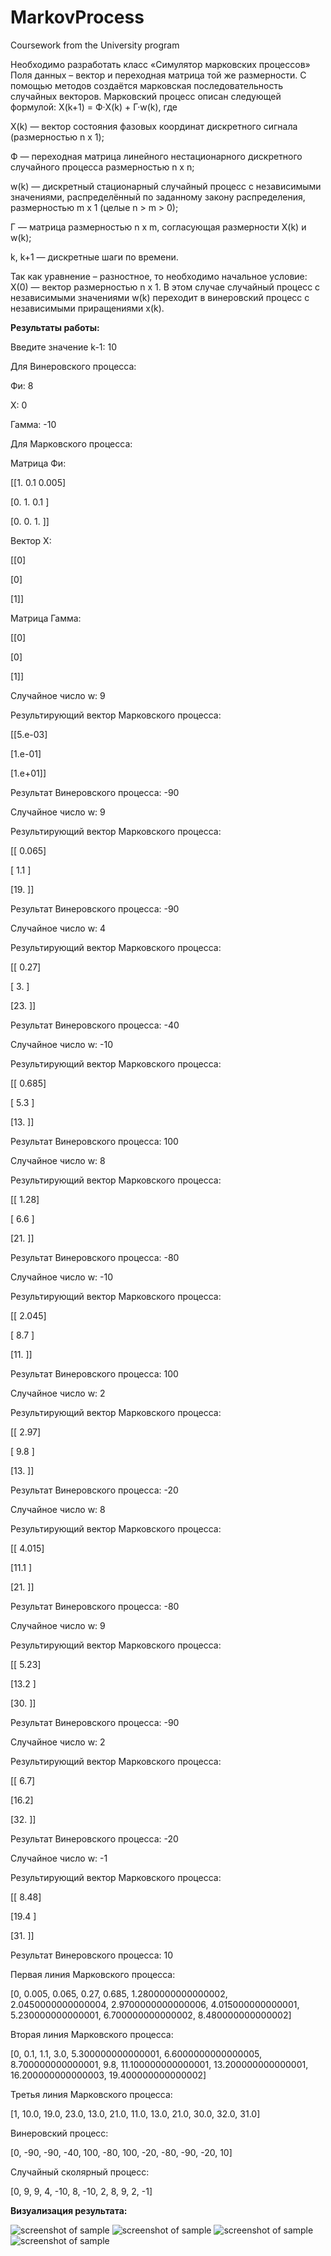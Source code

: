 # MarkovProcess
Coursework from the University program

Необходимо разработать класс «Симулятор марковских процессов» Поля данных – вектор и переходная матрица той же размерности. С помощью методов создаётся марковская последовательность случайных векторов.
Марковский процесс описан следующей формулой: X(k+1) = Ф·X(k) + Г·w(k), где

X(k) ― вектор состояния фазовых координат дискретного сигнала (размерностью n x 1);

Ф ― переходная матрица линейного нестационарного дискретного случайного процесса размерностью n x n;

w(k) ― дискретный стационарный случайный процесс с независимыми значениями, распределённый по заданному закону распределения, размерностью m x 1 (целые n > m > 0);

Г ― матрица размерностью n x m, согласующая размерности X(k) и w(k);

k, k+1 ― дискретные шаги по времени. 

Так как уравнение – разностное, то необходимо начальное условие: X(0) ― вектор размерностью n x 1. В этом случае случайный процесс с независимыми значениями w(k) переходит в винеровский процесс с независимыми приращениями x(k).

**Результаты работы:**

Введите значение k-1: 
10

Для Винеровского процесса: 

Фи:  8

X:  0

Гамма:  -10

Для Марковского процесса: 

Матрица Фи:  

 [[1.    0.1   0.005]
 
 [0.    1.    0.1  ]
 
 [0.    0.    1.   ]]
 
Вектор X:  

 [[0]
 
 [0]
 
 [1]]
 
Матрица Гамма: 

 [[0]
 
 [0]
 
 [1]]
 
Случайное число w:  9

Результирующий вектор Марковского процесса: 

 [[5.e-03]
 
 [1.e-01]
 
 [1.e+01]]
 
Результат Винеровского процесса:  -90

Случайное число w:  9

Результирующий вектор Марковского процесса: 

 [[ 0.065]

 [ 1.1  ]

 [19.   ]]
 
Результат Винеровского процесса:  -90

Случайное число w:  4

Результирующий вектор Марковского процесса: 

 [[ 0.27]
 
 [ 3.  ]
 
 [23.  ]]
 
Результат Винеровского процесса:  -40

Случайное число w:  -10

Результирующий вектор Марковского процесса: 

 [[ 0.685]
 
 [ 5.3  ]
 
 [13.   ]]
 
Результат Винеровского процесса:  100

Случайное число w:  8

Результирующий вектор Марковского процесса: 

 [[ 1.28]
 
 [ 6.6 ]
 
 [21.  ]]
 
Результат Винеровского процесса:  -80

Случайное число w:  -10

Результирующий вектор Марковского процесса: 

 [[ 2.045]
 
 [ 8.7  ]
 
 [11.   ]]
 
Результат Винеровского процесса:  100

Случайное число w:  2

Результирующий вектор Марковского процесса: 

 [[ 2.97]
 
 [ 9.8 ]
 
 [13.  ]]
 
Результат Винеровского процесса:  -20

Случайное число w:  8

Результирующий вектор Марковского процесса: 

 [[ 4.015]
 
 [11.1  ]
 
 [21.   ]]
 
Результат Винеровского процесса:  -80

Случайное число w:  9

Результирующий вектор Марковского процесса: 

 [[ 5.23]
 
 [13.2 ]
 
 [30.  ]]
 
Результат Винеровского процесса:  -90

Случайное число w:  2

Результирующий вектор Марковского процесса:

 [[ 6.7]
 
 [16.2]
 
 [32. ]]
 
Результат Винеровского процесса:  -20

Случайное число w:  -1

Результирующий вектор Марковского процесса: 

 [[ 8.48]
 
 [19.4 ]
 
 [31.  ]]
 
Результат Винеровского процесса:  10

Первая линия Марковского процесса: 

[0, 0.005, 0.065, 0.27, 0.685, 1.2800000000000002, 2.0450000000000004, 2.9700000000000006, 4.015000000000001, 5.230000000000001, 6.700000000000002, 8.480000000000002]

Вторая линия Марковского процесса: 

[0, 0.1, 1.1, 3.0, 5.300000000000001, 6.6000000000000005, 8.700000000000001, 9.8, 11.100000000000001, 13.200000000000001, 16.200000000000003, 19.400000000000002]

Третья линия Марковского процесса: 

[1, 10.0, 19.0, 23.0, 13.0, 21.0, 11.0, 13.0, 21.0, 30.0, 32.0, 31.0]

Винеровский процесс: 

[0, -90, -90, -40, 100, -80, 100, -20, -80, -90, -20, 10]

Случайный сколярный процесс: 

[0, 9, 9, 4, -10, 8, -10, 2, 8, 9, 2, -1]

**Визуализация результата:**

![screenshot of sample](https://raw.githubusercontent.com/Ysavoskin/MarkovProcess/main/VinerProcess.png)
![screenshot of sample](https://raw.githubusercontent.com/Ysavoskin/MarkovProcess/main/MarkovProcess%201.png)
![screenshot of sample](https://raw.githubusercontent.com/Ysavoskin/MarkovProcess/main/MarkovProcess%202.png)
![screenshot of sample](https://raw.githubusercontent.com/Ysavoskin/MarkovProcess/main/MarkovProcess%203.png)
